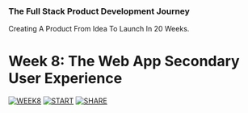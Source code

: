 ### The Full Stack Product Development Journey
Creating A Product From Idea To Launch In 20 Weeks.

# Week 8: The Web App Secondary User Experience
[![WEEK8](https://img.shields.io/badge/Week_8-UPCOMING-999999.svg)]()
[![START](https://img.shields.io/badge/START-YOUR_JOURNEY-green.svg)](https://www.youtube.com/playlist?list=PL9YBPmbctP4hSF3Runs61TGt7j1gjDj5z)
[![SHARE](https://img.shields.io/badge/SHARE-ON_TWITTER-blue.svg)](https://twitter.com/intent/tweet?text=Loving%20the%20%23fsdpjourney%20with%20@idancali%20http://github.com/idancali/fullstack%20%23fullstack%20%23productdevelopment)
